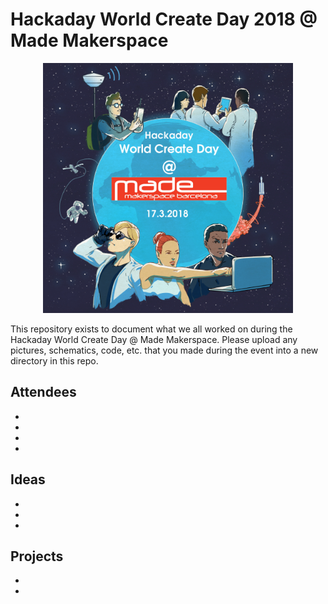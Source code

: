 
# Hackaday World Create Day 2018 @ Made Makerspace
<p align="center">
<img src="https://github.com/mademakerspace/WCD_2018/blob/master/event_photos/2018-world-create-day-featured_made_sm.jpg" height="400" />
</p>
This repository exists to document what we all worked on during the Hackaday World Create Day @ Made Makerspace. Please upload any pictures, schematics, code, etc. that you made during the event into a new directory in this repo.


**Attendees**
-
-
-
-
-

**Ideas**
-
-
-
-

**Projects**
-
-
-
